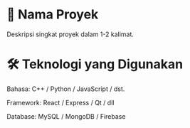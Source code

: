 # 📌 Nama Proyek
Deskripsi singkat proyek dalam 1-2 kalimat.

# 🛠️ Teknologi yang Digunakan
Bahasa: C++ / Python / JavaScript / dst.

Framework: React / Express / Qt / dll

Database: MySQL / MongoDB / Firebase
